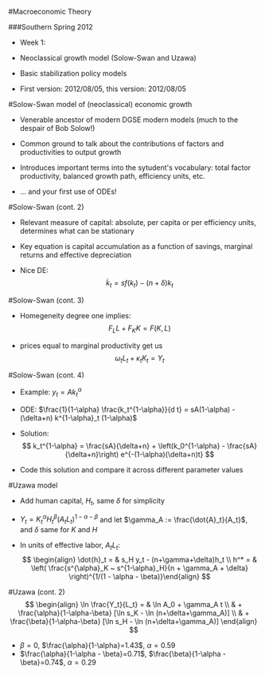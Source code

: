 #Macroeconomic Theory

###Southern Spring 2012 

- Week 1: 

- Neoclassical growth model (Solow-Swan and Uzawa)

- Basic stabilization policy models

- First version: 2012/08/05, this version: 2012/08/05


#Solow-Swan model of (neoclassical) economic growth

- Venerable ancestor of modern DGSE modern models (much to the despair of Bob Solow!)

- Common ground to talk about the contributions of factors and productivities to output growth

- Introduces important terms into the sytudent's vocabulary: total factor productivity, balanced growth path, efficiency units, etc.

- ... and your first use of ODEs! 


#Solow-Swan (cont. 2)

+ Relevant measure of capital: absolute, per capita or per efficiency units, determines what can be stationary

+ Key equation is capital accumulation as a function of savings, marginal returns and effective depreciation

+ Nice DE:
 $$
 \begin{equation}\label{capacc}
 \dot{k}_t = s f(k_t) - (n+\delta) k_t 
 \end{equation}
 $$

#Solow-Swan (cont. 3)

+ Homegeneity degree one implies:
$$
F_L L +  F_K K = F(K,L)
$$

+ prices equal to marginal productivity get us
$$
\omega_t L_t + \kappa_t K_t = Y_t
$$

#Solow-Swan (cont. 4)

+ Example: $y_t = A k_t^{\alpha}$

+ ODE: $\frac{1}{1-\alpha} \frac{k_t^{1-\alpha}}{d t} = sA(1-\alpha) - (\delta+n) k^{1-\alpha}_t (1-\alpha)$    

+ Solution:
$$
k_t^{1-\alpha} = \frac{sA}{\delta+n} + \left(k_0^{1-\alpha} -  \frac{sA}{\delta+n}\right) e^{-(1-\alpha)(\delta+n)t}
$$

+ Code this solution and compare it across different parameter values


#Uzawa model

+ Add human capital, $H_t$,  same $\delta$ for simplicity

+ $Y_t = K_t^{\alpha} H_t^{\beta} (A_t L_t)^{1-\alpha-\beta}$ and let $\gamma_A := \frac{\dot{A}_t}{A_t}$, and $\delta$ same for $K$ and $H$

+ In units of  effective labor, $A_t L_t$:
$$
\begin{align}
\dot{h}_t = & s_H y_t - (n+\gamma+\delta)h_t \\
h^* = & \left( \frac{s^{\alpha}_K ~ s^{1-\alpha}_H}{n + \gamma_A + \delta} \right)^{1/(1 - \alpha - \beta)}\end{align}
$$
 
#Uzawa (cont. 2)
 $$
\begin{align}
\ln \frac{Y_t}{L_t} = & \ln A_0 + \gamma_A t \\ 
  & + \frac{\alpha}{1-\alpha-\beta} [\ln s_K - \ln (n+\delta+\gamma_A)] \\
  & + \frac{\beta}{1-\alpha-\beta} [\ln s_H - \ln (n+\delta+\gamma_A)]
\end{align} 
$$

+ $\beta = 0$, $\frac{\alpha}{1-\alpha}=1.43$, $\alpha=0.59$
+ $\frac{\alpha}{1-\alpha - \beta}=0.71$, $\frac{\beta}{1-\alpha - \beta}=0.74$, $\alpha=0.29$


